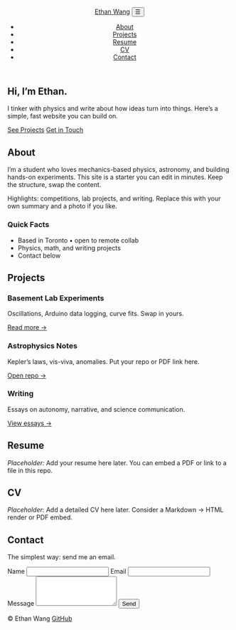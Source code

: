 <!doctype html>
<html lang="en">
<head>
  <meta charset="utf-8" />
  <meta name="viewport" content="width=device-width, initial-scale=1" />
  <title>Ethan Wang — Portfolio</title>
  <meta name="description" content="Personal website and portfolio of Ethan Wang." />
  <link rel="preconnect" href="https://fonts.googleapis.com">
  <link rel="preconnect" href="https://fonts.gstatic.com" crossorigin>
  <link href="https://fonts.googleapis.com/css2?family=Inter:wght@300;400;600;700&display=swap" rel="stylesheet">
  <link rel="stylesheet" href="assets/css/styles.css" />
</head>
<body>
  <!-- Header / Nav -->
  <header class="site-header">
    <nav class="container nav">
      <a class="brand" href="#home">Ethan Wang</a>
      <button class="nav-toggle" aria-label="Toggle navigation">☰</button>
      <ul class="nav-links">
        <li><a href="#about">About</a></li>
        <li><a href="#projects">Projects</a></li>
        <li><a href="#resume">Resume</a></li>
        <li><a href="#cv">CV</a></li>
        <li><a href="#contact">Contact</a></li>
      </ul>
    </nav>
  </header>

  <!-- Hero -->
  <section id="home" class="hero container">
    <div class="hero-inner">
      <h1>Hi, I’m <span class="accent">Ethan</span>.</h1>
      <p class="lead">I tinker with physics and write about how ideas turn into things. Here’s a simple, fast website you can build on.</p>
      <div class="hero-cta">
        <a href="#projects" class="btn">See Projects</a>
        <a href="#contact" class="btn btn-ghost">Get in Touch</a>
      </div>
    </div>
  </section>

  <!-- About -->
  <section id="about" class="section container">
    <h2 class="section-title">About</h2>
    <div class="grid-2">
      <div>
        <p>
          I’m a student who loves mechanics-based physics, astronomy, and building hands-on experiments.
          This site is a starter you can edit in minutes. Keep the structure, swap the content.
        </p>
        <p>
          Highlights: competitions, lab projects, and writing. Replace this with your own summary and a photo if you like.
        </p>
      </div>
      <div>
        <div class="card">
          <h3>Quick Facts</h3>
          <ul class="list">
            <li>Based in Toronto • open to remote collab</li>
            <li>Physics, math, and writing projects</li>
            <li>Contact below</li>
          </ul>
        </div>
      </div>
    </div>
  </section>

  <!-- Projects -->
  <section id="projects" class="section container">
    <h2 class="section-title">Projects</h2>
    <div class="cards">
      <article class="card">
        <h3>Basement Lab Experiments</h3>
        <p>Oscillations, Arduino data logging, curve fits. Swap in yours.</p>
        <a class="card-link" href="#">Read more →</a>
      </article>
      <article class="card">
        <h3>Astrophysics Notes</h3>
        <p>Kepler’s laws, vis-viva, anomalies. Put your repo or PDF link here.</p>
        <a class="card-link" href="#">Open repo →</a>
      </article>
      <article class="card">
        <h3>Writing</h3>
        <p>Essays on autonomy, narrative, and science communication.</p>
        <a class="card-link" href="#">View essays →</a>
      </article>
    </div>
  </section>

  <!-- Resume (blank placeholder) -->
  <section id="resume" class="section container">
    <h2 class="section-title">Resume</h2>
    <div class="muted">
      <p><em>Placeholder:</em> Add your resume here later. You can embed a PDF or link to a file in this repo.</p>
      <!-- Example embed (uncomment and replace when ready): -->
      <!-- <iframe class="embed" src="assets/resume.pdf" title="Resume"></iframe> -->
    </div>
  </section>

  <!-- CV (blank placeholder) -->
  <section id="cv" class="section container">
    <h2 class="section-title">CV</h2>
    <div class="muted">
      <p><em>Placeholder:</em> Add a detailed CV here later. Consider a Markdown → HTML render or PDF embed.</p>
      <!-- <iframe class="embed" src="assets/cv.pdf" title="CV"></iframe> -->
    </div>
  </section>

  <!-- Contact -->
  <section id="contact" class="section container">
    <h2 class="section-title">Contact</h2>
    <div class="grid-2">
      <p>
        The simplest way: send me an email.
      </p>
      <form class="contact" action="mailto:you@example.com" method="post" enctype="text/plain">
        <label>
          Name
          <input type="text" name="name" required>
        </label>
        <label>
          Email
          <input type="email" name="email" required>
        </label>
        <label>
          Message
          <textarea name="message" rows="4" required></textarea>
        </label>
        <button class="btn" type="submit">Send</button>
      </form>
    </div>
  </section>

  <footer class="site-footer">
    <div class="container footer-inner">
      <span>© <span id="year"></span> Ethan Wang</span>
      <a href="https://github.com/" target="_blank" rel="noreferrer">GitHub</a>
    </div>
  </footer>

  <script src="assets/js/main.js"></script>
</body>
</html>
